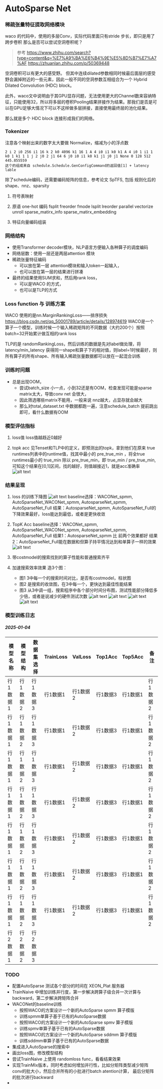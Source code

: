 # AutoSparse Net

### 稀疏张量特征提取网络模块
waco 的代码中，使用的多层Conv，实际代码里面只有stride 步长，即只是用了跨步卷积
那么是否可以尝试空洞卷积呢？
> 参考
> https://www.zhihu.com/search?type=content&q=%E7%A9%BA%E6%B4%9E%E5%8D%B7%E7%A7%AF
> https://zhuanlan.zhihu.com/p/50369448

空洞卷积可以有更大的感受野。
但其中连续dilated参数相同时候最后面层的感受野会漏掉附近的一些元素，因此一般不同的空洞参数互相组合为一个 Hybrid Dilated Convolution (HDC) block。

此外，waco文中说明由于其GPU显存问题，无法使用更大的Channel数来容纳特征，只能使用32，所以将多层的卷积Pooling结果拼接作为结果。那我们是否是可以在GPU足够大情况下可以不这样做多层拼接，直接使用最终层的池化结果。

那么就是多个 HDC block 连接形成我们的网络。



### Tokenizer
注意各个映射出来的数字太大要做 Normalize，缩减为小的浮点数

```
2 i 2 i0 256 i1 16 k 2 k0 4096 k1 16 1 A 4 i0 i1 k0 k1 A 4 i0 1 i1 1 k0 1 k1 1 1 j 2 j0 2 j1 64 6 j0 i0 i1 k0 k1 j1 j0 j1 None 0 128 512 445.855559
这个的组成来自 schedule.Schedule.GenConfigCommand的返回值[1] + latency lable
```
除了schedule编码，还需要编码矩阵的信息，参考论文 SpTFS, 包括 规则化后的 shape、nnz、sparsity

1. 符号表映射

2. 原语 one-hot 编码
fsplit freorder fmode lsplit lreorder parallel vectorize unroll sparse_matirx_info sparse_matirx_embedding
3. 特征向量编码组装

### 网络结构
- 使用Transformer decoder模块，NLP语言方便输入各种算子的调度编码
- 网络层数：使用一层还是两层attention 模块
- 稀疏张量特征编码
    - 可以放在第一层 attention模块和输入token一起输入，
    - 也可以放在第一层的结果进行拼凑
- 最终的结果使用SUM求和，然后用rank loss，
    - 可以是WACO 的方式，
    - 也可以是TLP的方式


### Loss function 与 训练方案
WACO 使用的是nn.MarginRankingLoss——排序损失 https://blog.csdn.net/qq_50001789/article/details/128974619
WACO是一个算子一个模型，训练时候一个输入稀疏矩阵的不同数据（大约200个）按照batch=32开始累计做互相的rank loss

TLP的是 randomRankingLoss，然后训练的数据是先对label做处理，将 latency/min_latency 获得同一shape和算子下的相对值，则label=1时候最好，则所有算子的所有shape、所有输入稀疏张量数据都可以放在一起混合训练

### 训练时问题
- 总是出现OOM，
    - 尝试batch_size 小一点，小到32还是有OOM，检查发现可能是sparse matrix太大，导致conv net 会很大，
    - 因此筛选哪些matrix不能用，一般来说 nnz越大，占显存就会越大
    - 那么对total_dataset.txt 中数据都跑一遍，注意schedule_batch 提前跳出即可，看什么数据有OOM


### 模型评估指标
1. loss值
loss值越趋近0越好

2. topk acc
见Tenset和TLP中的定义，即预测出的topk，拿到他们在原来 true runtimes列表中的runtime值，找其中最小的 pre_true_min ，将全true runtimes最小的 true_min 除以 pre_true_min，即  true_min / pre_true_min, 可知这个结果在[0,1]区间，找的越好，则值越接近1，就是acc准确率
![alt text](image-3.png)


### 结果呈现

1. loss 的训练下降图
    ![alt text](image-5.png)
    baseline选择：WACONet_spmm, AutoSparseNet_WACONet_spmm, AutosparseNet_spmm, AutoSparseNet_Full
    结果：AutosparseNet_spmm, AutoSparseNet_Full的下降效果最好，loss能达到最低，或者是更快收敛
2. TopK Acc
    baseline选择：WACONet_spmm, AutoSparseNet_WACONet_spmm, AutosparseNet_spmm, AutoSparseNet_Full
    结果1：AutosparseNet_spmm 比 前两个效果都好
    结果2：AutoSparseNet_Full能在数据和但算子持平情况达到和单算子一样的效果
    ![alt text](image-2.png)

3. 带costmodel的搜索找到的算子性能和普通搜索齐平

4. 加速搜索效率效果
    造3个图：
    - 图1 3中每一个的搜索时间对比，是否有costmodel，柱状图
    - 图2 是搜索的收敛图，在3中每一个，更快达到最佳性能结果
    - 图3 从3中调一组，搜索程序中各个部分时间分布图，测试性能部分降低多少倍，或者是说减少的硬件测试次数
    ![alt text](image-4.png)
    ![alt text](image-7.png)
    ![alt text](image.png)
    ![alt text](image-6.png)
    

    
### 模型训练日志
##### 2025-01-04
| 模型名称 | 模型结构 | 数据集选择 | TrainLoss | ValLoss | Top1Acc | Top5Acc | 备注 |
| --- | --- | --- | --- | --- | --- | --- | --- |
| 行1数据1 | 行1数据2 | 行1数据3 | 行1数据1 | 行1数据2 | 行1数据3 | 行1数据1 | 行1数据2 |
| 行1数据1 | 行1数据2 | 行1数据3 | 行1数据1 | 行1数据2 | 行1数据3 | 行1数据1 | 行1数据2 |
| 行1数据1 | 行1数据2 | 行1数据3 | 行1数据1 | 行1数据2 | 行1数据3 | 行1数据1 | 行1数据2 |
| 行1数据1 | 行1数据2 | 行1数据3 | 行1数据1 | 行1数据2 | 行1数据3 | 行1数据1 | 行1数据2 |
| 行1数据1 | 行1数据2 | 行1数据3 | 行1数据1 | 行1数据2 | 行1数据3 | 行1数据1 | 行1数据2 |
| 行1数据1 | 行1数据2 | 行1数据3 | 行1数据1 | 行1数据2 | 行1数据3 | 行1数据1 | 行1数据2 |
| 行1数据1 | 行1数据2 | 行1数据3 | 行1数据1 | 行1数据2 | 行1数据3 | 行1数据1 | 行1数据2 |
| 行2数据1 | 行2数据2 | 行2数据3 |


### TODO
- 配置AutoSparse 测试各个部分的时间在 XEON_Plat 服务器
- TrainNaive 中增加训练并行度，第一步解决跨算子级合并一次计算与backward，第二步解决跨矩阵合并
- WACONet的baseline训练
    - 按照WACO的方案设计一个新的AutoSparse spmm 算子模版
    - 训练spmm单算子基于已有的AutoSparse数据
    - 按照WACO的方案设计一个新的AutoSparse spmv 算子模版
    - 训练spmv单算子基于已有的AutoSparse数据
    - 按照WACO的方案设计一个新的AutoSparse sddmm 算子模版
    - 训练sddmm单算子基于已有的AutoSparse数据 
- 集成进入AutoSparse的搜索中
- 画出loss图，修改模型结构
- 尝试TrainNaive 上使用 randomloss func，看看结果效果
- 实现TrainMix版本，同时考虑如何增加并行性，比如分矩阵类型减少矩阵conv的批大小，然后合并所有的小批进行batch atention计算， 最后分矩阵的批次进行backward
- 